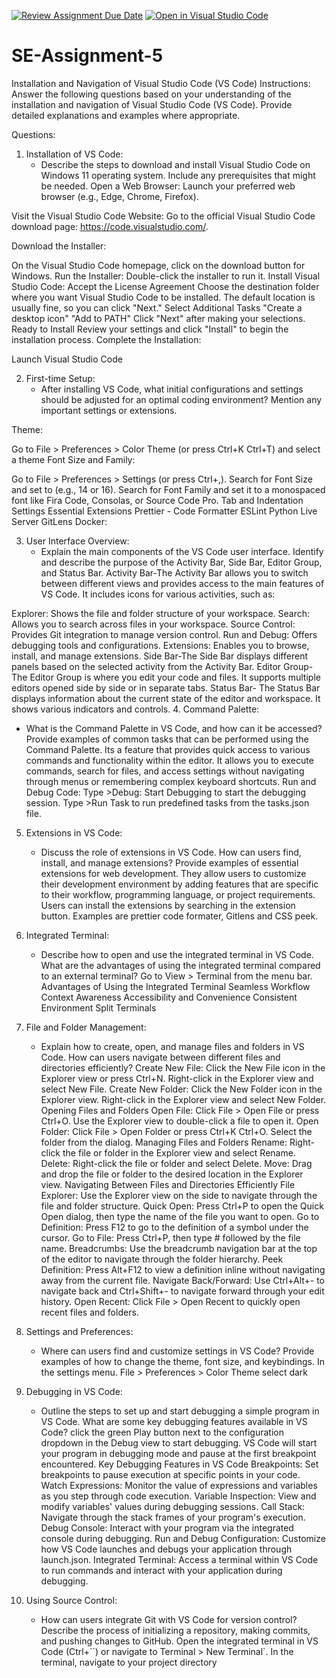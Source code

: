 [![Review Assignment Due Date](https://classroom.github.com/assets/deadline-readme-button-22041afd0340ce965d47ae6ef1cefeee28c7c493a6346c4f15d667ab976d596c.svg)](https://classroom.github.com/a/XoLGRbHq)
[![Open in Visual Studio Code](https://classroom.github.com/assets/open-in-vscode-2e0aaae1b6195c2367325f4f02e2d04e9abb55f0b24a779b69b11b9e10269abc.svg)](https://classroom.github.com/online_ide?assignment_repo_id=15339282&assignment_repo_type=AssignmentRepo)
# SE-Assignment-5
Installation and Navigation of Visual Studio Code (VS Code)
 Instructions:
Answer the following questions based on your understanding of the installation and navigation of Visual Studio Code (VS Code). Provide detailed explanations and examples where appropriate.

 Questions:

1. Installation of VS Code:
   - Describe the steps to download and install Visual Studio Code on Windows 11 operating system. Include any prerequisites that might be needed.
     Open a Web Browser: Launch your preferred web browser (e.g., Edge, Chrome, Firefox).

Visit the Visual Studio Code Website: Go to the official Visual Studio Code download page: https://code.visualstudio.com/.

Download the Installer:

On the Visual Studio Code homepage, click on the download button for Windows. 
Run the Installer:
Double-click the installer to run it.
Install Visual Studio Code:
Accept the License Agreement
Choose the destination folder where you want Visual Studio Code to be installed. The default location is usually fine, so you can click "Next."
Select Additional Tasks
"Create a desktop icon" 
"Add to PATH" 
Click "Next" after making your selections.
Ready to Install
Review your settings and click "Install" to begin the installation process.
Complete the Installation:

Launch Visual Studio Code

2. First-time Setup:
   - After installing VS Code, what initial configurations and settings should be adjusted for an optimal coding environment? Mention any important settings or extensions.
  
 Theme:

Go to File > Preferences > Color Theme (or press Ctrl+K Ctrl+T) and select a theme 
Font Size and Family:

Go to File > Preferences > Settings (or press Ctrl+,).
Search for Font Size and set to (e.g., 14 or 16).
Search for Font Family and set it to a monospaced font like Fira Code, Consolas, or Source Code Pro.
Tab and Indentation Settings
Essential Extensions
Prettier - Code Formatter
ESLint
Python
Live Server
GitLens
Docker:


3. User Interface Overview:
   - Explain the main components of the VS Code user interface. Identify and describe the purpose of the Activity Bar, Side Bar, Editor Group, and Status Bar.
Activity Bar-The Activity Bar allows you to switch between different views and provides access to the main features of VS Code. It includes icons for various activities, such as:

Explorer: Shows the file and folder structure of your workspace.
Search: Allows you to search across files in your workspace.
Source Control: Provides Git integration to manage version control.
Run and Debug: Offers debugging tools and configurations.
Extensions: Enables you to browse, install, and manage extensions.
Side Bar-The Side Bar displays different panels based on the selected activity from the Activity Bar. 
Editor Group-The Editor Group is where you edit your code and files. It supports multiple editors opened side by side or in separate tabs. 
 Status Bar- The Status Bar displays information about the current state of the editor and workspace. It shows various indicators and controls.
4. Command Palette:
   - What is the Command Palette in VS Code, and how can it be accessed? Provide examples of common tasks that can be performed using the Command Palette.
Its a feature that provides quick access to various commands and functionality within the editor. It allows you to execute commands, search for files, and access settings without navigating through menus or remembering complex keyboard shortcuts.
Run and Debug Code:
Type >Debug: Start Debugging to start the debugging session.
Type >Run Task to run predefined tasks from the tasks.json file.

5. Extensions in VS Code:
   - Discuss the role of extensions in VS Code. How can users find, install, and manage extensions? Provide examples of essential extensions for web development.
     They allow users to customize their development environment by adding features that are specific to their workflow, programming language, or project requirements. Users can install the extensions by searching in the extension button. Examples are prettier code formater, Gitlens and CSS peek.

6. Integrated Terminal:
   - Describe how to open and use the integrated terminal in VS Code. What are the advantages of using the integrated terminal compared to an external terminal?
     Go to View > Terminal from the menu bar.
Advantages of Using the Integrated Terminal
Seamless Workflow
Context Awareness
Accessibility and Convenience
Consistent Environment
Split Terminals

7. File and Folder Management:
   - Explain how to create, open, and manage files and folders in VS Code. How can users navigate between different files and directories efficiently?
Create New File:
Click the New File icon in the Explorer view or press Ctrl+N.
Right-click in the Explorer view and select New File.
Create New Folder:
Click the New Folder icon in the Explorer view.
Right-click in the Explorer view and select New Folder.
Opening Files and Folders
Open File:
Click File > Open File or press Ctrl+O.
Use the Explorer view to double-click a file to open it.
Open Folder:
Click File > Open Folder or press Ctrl+K Ctrl+O.
Select the folder from the dialog.
Managing Files and Folders
Rename:
Right-click the file or folder in the Explorer view and select Rename.
Delete:
Right-click the file or folder and select Delete.
Move:
Drag and drop the file or folder to the desired location in the Explorer view.
Navigating Between Files and Directories Efficiently
File Explorer:
Use the Explorer view on the side to navigate through the file and folder structure.
Quick Open:
Press Ctrl+P to open the Quick Open dialog, then type the name of the file you want to open.
Go to Definition:
Press F12 to go to the definition of a symbol under the cursor.
Go to File:
Press Ctrl+P, then type # followed by the file name.
Breadcrumbs:
Use the breadcrumb navigation bar at the top of the editor to navigate through the folder hierarchy.
Peek Definition:
Press Alt+F12 to view a definition inline without navigating away from the current file.
Navigate Back/Forward:
Use Ctrl+Alt+- to navigate back and Ctrl+Shift+- to navigate forward through your edit history.
Open Recent:
Click File > Open Recent to quickly open recent files and folders.
8. Settings and Preferences:
   - Where can users find and customize settings in VS Code? Provide examples of how to change the theme, font size, and keybindings.
In the settings menu.  File > Preferences > Color Theme select dark
9. Debugging in VS Code:
   - Outline the steps to set up and start debugging a simple program in VS Code. What are some key debugging features available in VS Code?
     click the green Play button next to the configuration dropdown in the Debug view to start debugging.
VS Code will start your program in debugging mode and pause at the first breakpoint encountered.
Key Debugging Features in VS Code
Breakpoints: Set breakpoints to pause execution at specific points in your code.
Watch Expressions: Monitor the value of expressions and variables as you step through code execution.
Variable Inspection: View and modify variables' values during debugging sessions.
Call Stack: Navigate through the stack frames of your program's execution.
Debug Console: Interact with your program via the integrated console during debugging.
Run and Debug Configuration: Customize how VS Code launches and debugs your application through launch.json.
Integrated Terminal: Access a terminal within VS Code to run commands and interact with your application during debugging.

10. Using Source Control:
    - How can users integrate Git with VS Code for version control? Describe the process of initializing a repository, making commits, and pushing changes to GitHub.
      Open the integrated terminal in VS Code (Ctrl+``) or navigate to Terminal > New Terminal`.
In the terminal, navigate to your project directory

 
